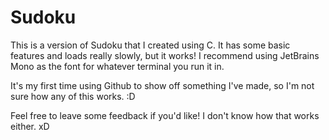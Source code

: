 # Sudoku
This is a version of Sudoku that I created using C. 
It has some basic features and loads really slowly, but it works! 
I recommend using JetBrains Mono as the font for whatever terminal you run it in. 

It's my first time using Github to show off something I've made, so I'm not sure how any of this works. :D 

Feel free to leave some feedback if you'd like! 
I don't know how that works either. xD
